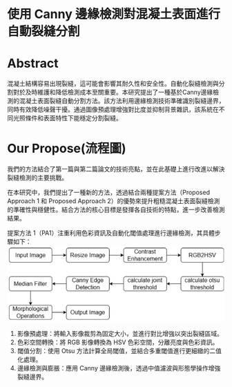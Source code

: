 # 使用 Canny 邊緣檢測對混凝土表面進行自動裂縫分割

# Abstract
混凝土結構容易出現裂縫，這可能會影響其耐久性和安全性。自動化裂縫檢測與分割對於及時維護和降低檢測成本至關重要。本研究提出了一種基於Canny邊緣檢測的混凝土表面裂縫自動分割方法。該方法利用邊緣檢測技術準確識別裂縫邊界，同時有效降低噪聲干擾。通過圖像預處理增強對比度並抑制背景雜訊，該系統在不同光照條件和表面特性下能穩定分割裂縫。

# Our Propose(流程圖)
我們的方法結合了第一篇與第二篇論文的技術亮點，並在此基礎上進行改進以解決裂縫檢測的主要挑戰。

在本研究中，我們提出了一種新的方法，透過結合兩種提案方法（Proposed Approach 1 和 Proposed Approach 2）的優勢來提升粗糙混凝土表面裂縫檢測的準確性與穩健性。結合方法的核心目標是發揮各自技術的特點，進一步改善檢測結果。

提案方法 1（PA1）注重利用色彩資訊及自動化閾值處理進行邊緣檢測，其具體步驟如下：
![](https://github.com/yuchi1226/Automated-Crack-Segmentation-on-Concrete-Surfaces-Using-Canny-Edge-Detection/blob/main/images/%E8%9E%A2%E5%B9%95%E6%93%B7%E5%8F%96%E7%95%AB%E9%9D%A2%202025-01-11%20162253.png)

1. 影像預處理：將輸入影像裁剪為固定大小，並進行對比增強以突出裂縫區域。
2. 色彩空間轉換：將 RGB 影像轉換為 HSV 色彩空間，分離亮度與色彩資訊。
3. 閾值分割：使用 Otsu 方法計算全局閾值，並結合多重閾值進行更細緻的二值化處理。
4. 邊緣檢測與膨脹：應用 Canny 邊緣檢測後，透過中值濾波與形態學操作增強裂縫邊界。


